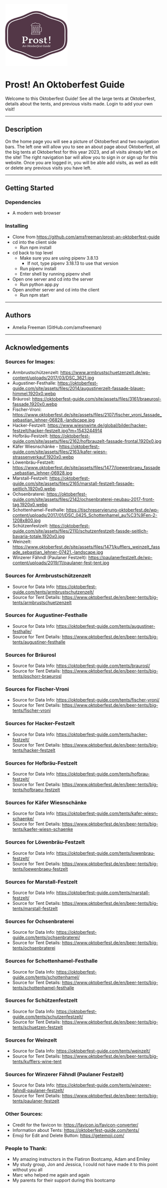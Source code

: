 <img src="client/src/assets/prost-logo.png" alt="Logo" width="200" height="200">

# Prost! An Oktoberfest Guide

Welcome to this Oktoberfest Guide! See all the large tents at Oktoberfest, details about the tents, and previous visits made. Login to add your own visit!

---

## Description

On the home page you will see a picture of Oktoberfest and two navigation bars. The left one will allow you to see an about page about Oktoberfest, all the big tents at Oktoberfest for this year 2023, and all visits already left on the site! The right navigation bar will allow you to sign in or sign up for this website. Once you are logged in, you will be able add visits, as well as edit or delete any previous visits you have left.

----

## Getting Started

### Dependencies

- A modern web browser

### Installing 

- Clone from https://github.com/amsfreeman/prost-an-oktoberfest-guide
- cd into the client side
    - Run npm install 
- cd back to top level
    - Make sure you are using pipenv 3.8.13
        - If not, type pipenv 3.18.13 to use that version
    - Run pipenv install
    - Enter shell by running pipenv shell
- Open one server and cd into the server
    -   Run python app.py
- Open another server and cd into the client
    - Run npm start

---
## Authors

- Amelia Freeman (GitHub.com/amsfreeman)

---
## Acknowledgements

### Sources for Images:

- Armbrustschützenzelt: https://www.armbrustschuetzenzelt.de/wp-content/uploads/2017/03/DSC_3621.jpg
- Augustiner-Festhalle: https://oktoberfest-guide.com/site/assets/files/2014/augustinerzelt-fassade-blauer-himmel.1920x0.webp
- Bräurosl: https://oktoberfest-guide.com/site/assets/files/3161/braeurosl-fassade.1920x0.webp
- Fischer-Vroni: https://www.oktoberfest.de/site/assets/files/2107/fischer_vroni_fassade_sebastian_lehner-06828.-landscape.jpg
- Hacker-Festzelt: https://www.wiesnwirte.de/global/bilder/hacker-festzelt/hacker-festzelt.jpg?m=1543244914
- Hofbräu-Festzelt: https://oktoberfest-guide.com/site/assets/files/2162/hofbrauzelt-fassade-frontal.1920x0.jpg
- Käfer Wiesnschänke - https://oktoberfest-guide.com/site/assets/files/2163/kafer-wiesn-strassenverkauf.1920x0.webp
- Löwenbräu-Festzelt: https://www.oktoberfest.de/site/assets/files/1477/loewenbraeu_fassade_sebastian_lehner-06928.jpg
- Marstall-Festzelt: https://oktoberfest-guide.com/site/assets/files/2165/marstall-festzelt-fassade-seitlich.1920x0.webp
- Ochsenbraterei: https://oktoberfest-guide.com/site/assets/files/2142/ochsenbraterei-neubau-2017-front-tag.1920x0.webp
- Schottenhamel-Festhalle: https://tischreservierung-oktoberfest.de/wp-content/uploads/2017/01/DSC_0425_Schottenhamel_au%C3%9Fen-2-1208x800.jpg
- Schützenfestzelt: https://oktoberfest-guide.com/site/assets/files/2110/schutzenfestzelt-fassde-seitlich-bavaria-totale.1920x0.jpg
- Weinzelt: https://www.oktoberfest.de/site/assets/files/1471/kufflers_weinzelt_fassade_sebastian_lehner-07421.-landscape.jpg
- Winzerer Fähndl (Paulaner Festzelt): https://paulanerfestzelt.de/wp-content/uploads/2019/11/paulaner-fest-tent.jpg

### Sources for Armbrustschützenzelt
- Source for Data Info: https://oktoberfest-guide.com/tents/armbrustschutzenzelt/
- Source for Tent Details: https://www.oktoberfest.de/en/beer-tents/big-tents/armbrustschuetzenzelt
### Sources for Augustiner-Festhalle 
- Source for Data Info: https://oktoberfest-guide.com/tents/augustiner-festhalle/
- Source for Tent Details: https://www.oktoberfest.de/en/beer-tents/big-tents/augustiner-festhalle
### Sources for Bräurosl
- Source for Data Info: https://oktoberfest-guide.com/tents/braurosl/
- Source for Tent Details: https://www.oktoberfest.de/en/beer-tents/big-tents/pschorr-braeurosl
### Sources for Fischer-Vroni
- Source for Data Info: https://oktoberfest-guide.com/tents/fischer-vroni/
- Source for Tent Details: https://www.oktoberfest.de/en/beer-tents/big-tents/fischer-vroni
### Sources for Hacker-Festzelt
- Source for Data Info: https://oktoberfest-guide.com/tents/hacker-festzelt/
- Source for Tent Details: https://www.oktoberfest.de/en/beer-tents/big-tents/hacker-festzelt
### Sources for Hofbräu-Festzelt 
- Source for Data Info: https://oktoberfest-guide.com/tents/hofbrau-festzelt/
- Source for Tent Details: https://www.oktoberfest.de/en/beer-tents/big-tents/hofbraeu-festzelt
### Sources for Käfer Wiesnschänke
- Source for Data Info: https://oktoberfest-guide.com/tents/kafer-wiesn-schaenke/
- Source for Tent Details: https://www.oktoberfest.de/en/beer-tents/big-tents/kaefer-wiesn-schaenke
### Sources for Löwenbräu-Festzelt
- Source for Data Info: https://oktoberfest-guide.com/tents/lowenbrau-festzelt/
- Source for Tent Details: https://www.oktoberfest.de/en/beer-tents/big-tents/loewenbraeu-festzelt
### Sources for Marstall-Festzelt
- Source for Data Info: https://oktoberfest-guide.com/tents/marstall-festzelt/
- Source for Tent Details: https://www.oktoberfest.de/en/beer-tents/big-tents/marstall-festzelt
### Sources for Ochsenbraterei 
- Source for Data Info: https://oktoberfest-guide.com/tents/ochsenbraterei/
- Source for Tent Details: https://www.oktoberfest.de/en/beer-tents/big-tents/ochsenbraterei
### Sources for Schottenhamel-Festhalle 
- Source for Data Info: https://oktoberfest-guide.com/tents/schottenhamel/
- Source for Tent Details: https://www.oktoberfest.de/en/beer-tents/big-tents/schottenhamel-festhalle
### Sources for Schützenfestzelt 
- Source for Data Info: https://oktoberfest-guide.com/tents/schutzenfestzelt/
- Source for Tent Details: https://www.oktoberfest.de/en/beer-tents/big-tents/schuetzen-festzelt
### Sources for Weinzelt 
- Source for Data Info: https://oktoberfest-guide.com/tents/weinzelt/
- Source for Tent Details: https://www.oktoberfest.de/en/beer-tents/big-tents/kufflers-wine-tent
### Sources for Winzerer Fähndl (Paulaner Festzelt)
- Source for Data Info: https://oktoberfest-guide.com/tents/winzerer-fahndl-paulaner-festzelt/
- Source for Tent Details: https://www.oktoberfest.de/en/beer-tents/big-tents/paulaner-festzelt

### Other Sources: 
- Credit for the favicon to: https://favicon.io/favicon-converter/
- Information about Tents: https://oktoberfest-guide.com/tents/
- Emoji for Edit and Delete Button: https://getemoji.com/

### People to Thank:
- My amazing instructors in the Flatiron Bootcamp, Adam and Emiley
- My study group, Jon and Jessica, I could not have made it to this point without you all
- Marc who helped me again and again
- My parents for their support during this bootcamp
